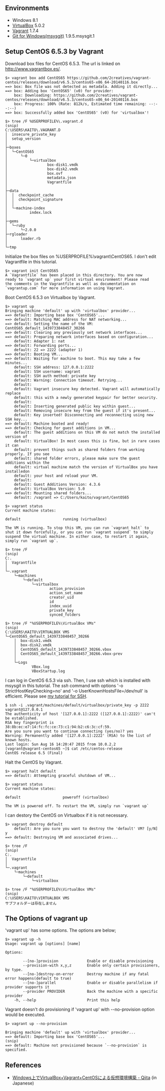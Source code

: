 ## Environments
- Windows 8.1
- [VirtualBox](https://www.virtualbox.org/wiki/Downloads) 5.0.2
- [Vagrant](https://www.vagrantup.com/downloads.html) 1.7.4
- [Git for Windows(msysgit)](https://msysgit.github.io/) 1.9.5.msysgit.1

## Setup CentOS 6.5.3 by Vagrant
Download box files for CentOS 6.5.3. The url is linked on http://www.vagrantbox.es/.
```
$> vagrant box add CentOS65 https://github.com/2creatives/vagrant-centos/releases/download/v6.5.3/centos65-x86_64-20140116.box
==> box: Box file was not detected as metadata. Adding it directly...
==> box: Adding box 'CentOS65' (v0) for provider:
    box: Downloading: https://github.com/2creatives/vagrant-centos/releases/download/v6.5.3/centos65-x86_64-20140116.box
    box: Progress: 100% (Rate: 812k/s, Estimated time remaining: --:--:--)
==> box: Successfully added box 'CentOS65' (v0) for 'virtualbox'!

$> tree /F %USERPROFILE%\.vagrant.d
(snip)
C:\USERS\KAITO\.VAGRANT.D
│  insecure_private_key
│  setup_version
│
├─boxes
│  └─CentOS65
│      └─0
│          └─virtualbox
│                  box-disk1.vmdk
│                  box-disk2.vmdk
│                  box.ovf
│                  metadata.json
│                  Vagrantfile
│
├─data
│  │  checkpoint_cache
│  │  checkpoint_signature
│  │
│  └─machine-index
│          index.lock
│
├─gems
│  └─ruby
│      └─2.0.0
├─rgloader
│      loader.rb
│
└─tmp
```

Initialize the box files on %USERPROFILE%\vagrant\CentOS65. I don't edit Vagrantfile in this tutorial.
```
$> vagrant init CentOS65
A `Vagrantfile` has been placed in this directory. You are now
ready to `vagrant up` your first virtual environment! Please read
the comments in the Vagrantfile as well as documentation on
`vagrantup.com` for more information on using Vagrant.
```

Boot CentOS 6.5.3 on Virtualbox by Vagrant.
```
$> vagrant up
Bringing machine 'default' up with 'virtualbox' provider...
==> default: Importing base box 'CentOS65'...
==> default: Matching MAC address for NAT networking...
==> default: Setting the name of the VM: CentOS65_default_1439733848457_30266
==> default: Clearing any previously set network interfaces...
==> default: Preparing network interfaces based on configuration...
    default: Adapter 1: nat
==> default: Forwarding ports...
    default: 22 => 2222 (adapter 1)
==> default: Booting VM...
==> default: Waiting for machine to boot. This may take a few minutes...
    default: SSH address: 127.0.0.1:2222
    default: SSH username: vagrant
    default: SSH auth method: private key
    default: Warning: Connection timeout. Retrying...
    default:
    default: Vagrant insecure key detected. Vagrant will automatically replace
    default: this with a newly generated keypair for better security.
    default:
    default: Inserting generated public key within guest...
    default: Removing insecure key from the guest if it's present...
    default: Key inserted! Disconnecting and reconnecting using new SSH key...
==> default: Machine booted and ready!
==> default: Checking for guest additions in VM...
    default: The guest additions on this VM do not match the installed version of
    default: VirtualBox! In most cases this is fine, but in rare cases it can
    default: prevent things such as shared folders from working properly. If you see
    default: shared folder errors, please make sure the guest additions within the
    default: virtual machine match the version of VirtualBox you have installedon
    default: your host and reload your VM.
    default:
    default: Guest Additions Version: 4.3.6
    default: VirtualBox Version: 5.0
==> default: Mounting shared folders...
    default: /vagrant => C:/Users/kaito/vagrant/CentOS65

$> vagrant status
Current machine states:

default                   running (virtualbox)

The VM is running. To stop this VM, you can run `vagrant halt` to
shut it down forcefully, or you can run `vagrant suspend` to simply
suspend the virtual machine. In either case, to restart it again,
simply run `vagrant up`.

$> tree /F
(snip)
C:.
│  Vagrantfile
│
└─.vagrant
    └─machines
        └─default
            └─virtualbox
                    action_provision
                    action_set_name
                    creator_uid
                    id
                    index_uuid
                    private_key
                    synced_folders

$> tree /F "%USERPROFILE%\VirtualBox VMs"
(snip)
C:\USERS\KAITO\VIRTUALBOX VMS
└─CentOS65_default_1439733848457_30266
    │  box-disk1.vmdk
    │  box-disk2.vmdk
    │  CentOS65_default_1439733848457_30266.vbox
    │  CentOS65_default_1439733848457_30266.vbox-prev
    │
    └─Logs
            VBox.log
            VBoxStartup.log
```

I can log in CentOS 6.5.3 via ssh. Then, I use ssh which is installed with msysgit in this tutorial.
The *ssh* command with options '-o StrictHostKeyChecking=no' and '-o UserKnownHostsFile=/dev/null' is
efficient. Please see [my tutorial for SSH](https://github.com/kaito834/myNotes/blob/master/notes/myTutorialForSsh.md#ignore-validation-of-SSH-host-key).
```
$ ssh -i .vagrant/machines/default/virtualbox/private_key -p 2222 vagrant@127.0.0.1
The authenticity of host '[127.0.0.1]:2222 ([127.0.0.1]:2222)' can't be established.
RSA key fingerprint is 38:8b:ec:e7:14:fc:fc:ce:73:c1:94:b2:c6:3c:cf:59.
Are you sure you want to continue connecting (yes/no)? yes
Warning: Permanently added '[127.0.0.1]:2222' (RSA) to the list of known hosts.
Last login: Sun Aug 16 14:20:47 2015 from 10.0.2.2
[vagrant@vagrant-centos65 ~]$ cat /etc/centos-release
CentOS release 6.5 (Final)
```

Halt the CentOS by Vagrant.
```
$> vagrant halt default
==> default: Attempting graceful shutdown of VM...

$> vagrant status
Current machine states:

default                   poweroff (virtualbox)

The VM is powered off. To restart the VM, simply run `vagrant up`
```

I can destory the CentOS on Virtualbox if it is not necessary.
```
$> vagrant destroy default
    default: Are you sure you want to destroy the 'default' VM? [y/N] y
==> default: Destroying VM and associated drives...

$> tree /F
(snip)
C:.
│  Vagrantfile
│
└─.vagrant
    └─machines
        └─default
            └─virtualbox

$> tree /F "%USERPROFILE%\VirtualBox VMs"
(snip)
C:\USERS\KAITO\VIRTUALBOX VMS
サブフォルダーは存在しません
```

## The Options of vagrant up
'vagrant up' has some options. The options are below;
```
$> vagrant up -h
Usage: vagrant up [options] [name]

Options:

        --[no-]provision             Enable or disable provisioning
        --provision-with x,y,z       Enable only certain provisioners, by type.
        --[no-]destroy-on-error      Destroy machine if any fatal error happens(default to true)
        --[no-]parallel              Enable or disable parallelism if provider supports it
        --provider PROVIDER          Back the machine with a specific provider
    -h, --help                       Print this help
```

Vagrant doesn't do provisioning if 'vagrant up' with --no-provision option would be executed.
```
$> vagrant up --no-provision

Bringing machine 'default' up with 'virtualbox' provider...
==> default: Importing base box 'CentOS65'...
(snip)
==> default: Machine not provisioned because `--no-provision` is specified.
```

## References
- [Windows上でVirtualBox+Vagrant+CentOSによる仮想環境構築 - Qiita](http://qiita.com/hiroyasu55/items/11a4c996b0c62450940f) (in Japanese)
